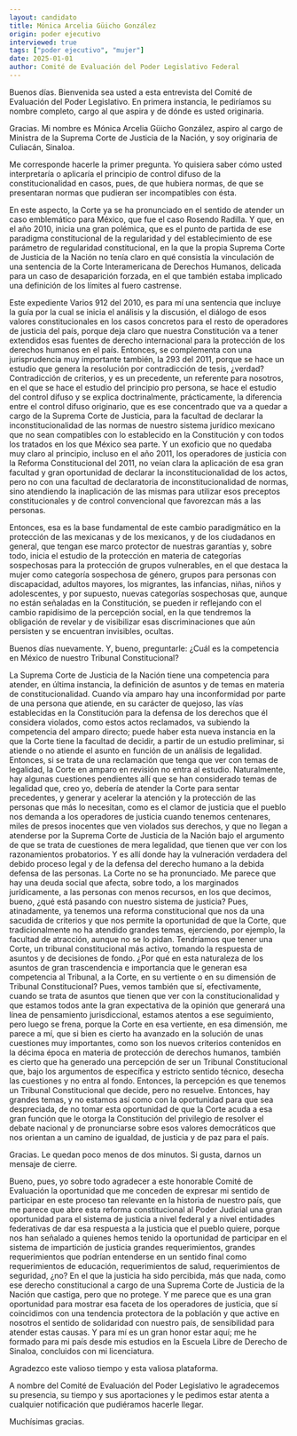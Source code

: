 ```yaml
---
layout: candidato
title: Mónica Arcelia Güicho González
origin: poder ejecutivo
interviewed: true
tags: ["poder ejecutivo", "mujer"]
date: 2025-01-01
author: Comité de Evaluación del Poder Legislativo Federal
---
```


Buenos días. Bienvenida sea usted a esta entrevista del Comité de Evaluación del Poder Legislativo. En primera instancia, le pediríamos su nombre completo, cargo al que aspira y de dónde es usted originaria.

Gracias. Mi nombre es Mónica Arcelia Güicho González, aspiro al cargo de Ministra de la Suprema Corte de Justicia de la Nación, y soy originaria de Culiacán, Sinaloa.

Me corresponde hacerle la primer pregunta. Yo quisiera saber cómo usted interpretaría o aplicaría el principio de control difuso de la constitucionalidad en casos, pues, de que hubiera normas, de que se presentaran normas que pudieran ser incompatibles con ésta.

En este aspecto, la Corte ya se ha pronunciado en el sentido de atender un caso emblemático para México, que fue el caso Rosendo Radilla. Y que, en el año 2010, inicia una gran polémica, que es el punto de partida de ese paradigma constitucional de la regularidad y del establecimiento de ese parámetro de regularidad constitucional, en la que la propia Suprema Corte de Justicia de la Nación no tenía claro en qué consistía la vinculación de una sentencia de la Corte Interamericana de Derechos Humanos, delicada para un caso de desaparición forzada, en el que también estaba implicado una definición de los límites al fuero castrense.

Este expediente Varios 912 del 2010, es para mí una sentencia que incluye la guía por la cual se inicia el análisis y la discusión, el diálogo de esos valores constitucionales en los casos concretos para el resto de operadores de justicia del país, porque deja claro que nuestra Constitución va a tener extendidos esas fuentes de derecho internacional para la protección de los derechos humanos en el país. Entonces, se complementa con una jurisprudencia muy importante también, la 293 del 2011, porque se hace un estudio que genera la resolución por contradicción de tesis, ¿verdad? Contradicción de criterios, y es un precedente, un referente para nosotros, en el que se hace el estudio del principio pro persona, se hace el estudio del control difuso y se explica doctrinalmente, prácticamente, la diferencia entre el control difuso originario, que es ese concentrado que va a quedar a cargo de la Suprema Corte de Justicia, para la facultad de declarar la inconstitucionalidad de las normas de nuestro sistema jurídico mexicano que no sean compatibles con lo establecido en la Constitución y con todos los tratados en los que México sea parte. Y un exoficio que no quedaba muy claro al principio, incluso en el año 2011, los operadores de justicia con la Reforma Constitucional del 2011, no veían clara la aplicación de esa gran facultad y gran oportunidad de declarar la inconstitucionalidad de los actos, pero no con una facultad de declaratoria de inconstitucionalidad de normas, sino atendiendo la inaplicación de las mismas para utilizar esos preceptos constitucionales y de control convencional que favorezcan más a las personas.

Entonces, esa es la base fundamental de este cambio paradigmático en la protección de las mexicanas y de los mexicanos, y de los ciudadanos en general, que tengan ese marco protector de nuestras garantías y, sobre todo, inicia el estudio de la protección en materia de categorías sospechosas para la protección de grupos vulnerables, en el que destaca la mujer como categoría sospechosa de género, grupos para personas con discapacidad, adultos mayores, los migrantes, las infancias, niñas, niños y adolescentes, y por supuesto, nuevas categorías sospechosas que, aunque no están señaladas en la Constitución, se pueden ir reflejando con el cambio rapidísimo de la percepción social, en la que tendremos la obligación de revelar y de visibilizar esas discriminaciones que aún persisten y se encuentran invisibles, ocultas.

Buenos días nuevamente. Y, bueno, preguntarle: ¿Cuál es la competencia en México de nuestro Tribunal Constitucional?

La Suprema Corte de Justicia de la Nación tiene una competencia para atender, en última  instancia, la definición de asuntos y de temas en materia de constitucionalidad. Cuando vía amparo hay una inconformidad por parte de una persona que atiende, en su carácter de quejoso, las vías establecidas en la Constitución para la defensa de los derechos que él considera violados, como estos actos reclamados, va subiendo la competencia del amparo directo; puede haber esta nueva instancia en la que la Corte tiene la facultad de decidir, a partir de un estudio preliminar, si atiende o no atiende el asunto en función de un análisis de legalidad. Entonces, si se trata de una reclamación que tenga que ver con temas de legalidad, la Corte en amparo en revisión no entra al estudio. 
Naturalmente, hay algunas cuestiones pendientes allí que se han considerado temas de legalidad que, creo yo, debería de atender la Corte para sentar precedentes, y generar y acelerar la atención y la protección de las personas que más lo necesitan, como es el clamor de justicia que el pueblo nos demanda a los operadores de justicia cuando tenemos centenares, miles de presos inocentes que ven violados sus derechos, y que no llegan a atenderse por la Suprema Corte de Justicia de la Nación bajo el argumento de que se trata de cuestiones de mera legalidad, que tienen que ver con los razonamientos probatorios. Y es allí donde hay la vulneración verdadera del debido proceso legal y de la defensa del derecho humano a la debida defensa de las personas. La Corte no se ha pronunciado. 
Me parece que hay una deuda social que afecta, sobre todo, a los marginados jurídicamente, a las personas con menos recursos, en los que decimos, bueno, ¿qué está pasando con nuestro sistema de justicia? Pues, atinadamente, ya tenemos una reforma constitucional que nos da una sacudida de criterios y que nos permite la oportunidad de que la Corte, que tradicionalmente no ha atendido grandes temas, ejerciendo, por ejemplo, la facultad de atracción, aunque no se lo pidan. 
Tendríamos que tener una Corte, un tribunal constitucional más activo, tomando la respuesta de asuntos y de decisiones de fondo. ¿Por qué en esta naturaleza de los asuntos de gran trascendencia e importancia que le generan esa competencia al Tribunal, a la Corte, en su vertiente o en su dimensión de Tribunal Constitucional? Pues, vemos también que sí, efectivamente, cuando se trata de asuntos que tienen que ver con la constitucionalidad y que estamos todos ante la gran expectativa de la opinión que generará una línea de pensamiento jurisdiccional, estamos atentos a ese seguimiento, pero luego se frena, porque la Corte en esa vertiente, en esa dimensión, me parece a mí, que si bien es cierto ha avanzado en la solución de unas cuestiones muy importantes, como son los nuevos criterios contenidos en la décima época en materia de protección de derechos humanos, también es cierto que ha generado una percepción de ser un Tribunal Constitucional que, bajo los argumentos de específica y estricto sentido técnico, desecha las cuestiones y no entra al fondo. Entonces, la percepción es que tenemos un Tribunal Constitucional que decide, pero no resuelve. 
Entonces, hay grandes temas, y no estamos así como con la oportunidad para que sea despreciada, de no tomar esta oportunidad de que la Corte acuda a esa gran función que le otorga la Constitución del privilegio de resolver el debate nacional y de pronunciarse sobre esos valores democráticos que nos orientan a un camino de igualdad, de justicia y de paz para el país.

Gracias. Le quedan poco menos de dos minutos. Si gusta, darnos un mensaje de cierre.

Bueno, pues, yo sobre todo agradecer a este honorable Comité de Evaluación la oportunidad que me conceden de expresar mi sentido de participar en este proceso tan relevante en la historia de nuestro país, que me parece que abre esta reforma constitucional al Poder Judicial una gran oportunidad para el sistema de justicia a nivel federal y a nivel entidades federativas de dar esa respuesta a la justicia que el pueblo quiere, porque nos han señalado a quienes hemos tenido la oportunidad de participar en el sistema de impartición de justicia grandes requerimientos, grandes requerimientos que podrían entenderse en un sentido final como requerimientos de educación, requerimientos de salud, requerimientos de seguridad, ¿no? En el que la justicia ha sido percibida, más que nada, como ese derecho constitucional a cargo de una Suprema Corte de Justicia de la Nación que castiga, pero que no protege. Y me parece que es una gran oportunidad para mostrar esa faceta de los operadores de justicia, que sí coincidimos con una tendencia protectora de la población y que active en nosotros el sentido de solidaridad con nuestro país, de sensibilidad para atender estas causas. Y para mí es un gran honor estar aquí; me he formado para mi país desde mis estudios en la Escuela Libre de Derecho de Sinaloa, concluidos con mi licenciatura.

Agradezco este valioso tiempo y esta valiosa plataforma.

A nombre del Comité de Evaluación del Poder Legislativo le agradecemos su presencia, su tiempo y sus aportaciones y le pedimos estar atenta a cualquier notificación que pudiéramos hacerle llegar.

Muchísimas gracias.

